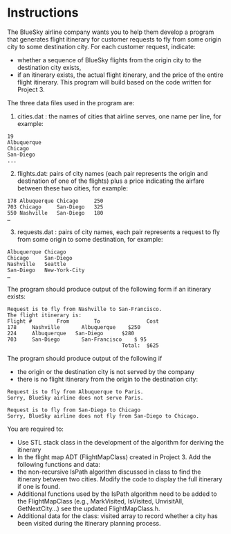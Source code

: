 # Instructions  

The BlueSky airline company wants you to help them develop a program that generates flight itinerary for customer requests to fly from some origin city to some destination city. For each customer request, indicate:
* whether a sequence of BlueSky flights from the origin city to the destination city exists,
* if an itinerary exists, the actual flight itinerary, and the price of the entire flight itinerary. This program will build based on the code written for Project 3.
  
The three data files used in the program are:
1. cities.dat : the names of cities that airline serves, one name per line, for example:
```
19
Albuquerque 
Chicago 
San-Diego 
...
```
2. flights.dat: pairs of city names (each pair represents the origin and destination of one of the flights) plus a price indicating the airfare between these two cities, for example:
```
178	Albuquerque	Chicago		250
703	Chicago		San-Diego	325
550	Nashville	San-Diego	180
…
```
3. requests.dat : pairs of city names, each pair represents a request to fly from some origin to some destination, for example:

```
Albuquerque	Chicago
Chicago		San-Diego
Nashville	Seattle
San-Diego	New-York-City
…
```
The program should produce output of the following form if an itinerary exists:
```
Request is to fly from Nashville to San-Francisco.
The flight itinerary is:
Flight #		From 		To		         Cost
178 	Nashville	    Albuquerque	   $250
224		Albuquerque	  San-Diego	     $280
703		San-Diego	    San-Francisco	 $ 95
					                 Total:  $625
```
The program should produce output of the following if 
* the origin or the destination city is not served by the company
* there is no flight  itinerary from the origin to the destination city:
```
Request is to fly from Albuquerque to Paris.
Sorry, BlueSky airline does not serve Paris.

Request is to fly from San-Diego to Chicago
Sorry, BlueSky airline does not fly from San-Diego to Chicago.
```

You are required to: 
* Use STL stack class in the development of the algorithm for deriving the itinerary
* In the flight map ADT (FlightMapClass) created in Project 3. Add the following functions and data:
* the non-recursive IsPath algorithm discussed in class to find the itinerary between two cities. Modify the code to display the full itinerary if one is found.
* Additional functions used by the IsPath algorithm need to be added to the FlightMapClass (e.g., MarkVisited, IsVisited, UnvisitAll, GetNextCity…) see the updated FlightMapClass.h.
* Additional data for the class: visited array to record whether a city has been visited during the itinerary planning process.
